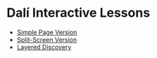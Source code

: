 # Dalí Interactive Lessons

- [Simple Page Version](simple_page_dali.html)
- [Split-Screen Version](split_screen_dali.html)
- [Layered Discovery](layered_discovery_dali.html)
